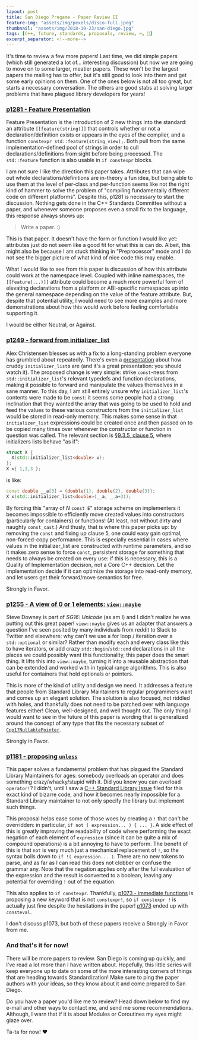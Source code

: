 ```yaml
---
layout: post
title: San Diego Pregame - Paper Review II
feature-img: "assets/img/pexels/disco-full.jpeg"
thumbnail: "assets/img/2018-10-23/san-diego.jpg"
tags: [C++, future, standards, proposals, review, ⌨️, 📜]
excerpt_separator: <!--more-->
---
```



It's time to review a few more papers! Last time, we did simple papers (which still generated a lot of... interesting discussion) but now we are going to move on to some larger, meatier papers.<!--more--> These won't be the largest papers the mailing has to offer, but it's still good to look into them and get some early opinions on them. One of the ones below is not all too great, but starts a necessary conversation. The others are good stabs at solving larger problems that have plagued library developers for years!


### [p1281 - Feature Presentation](https://wg21.link/p1281)

Feature Presentation is the introduction of 2 new things into the standard: an attribute `[[feature(string)]]` that controls whether or not a declaration/definition exists or appears in the eyes of the compiler, and a function `constexpr std::feature(string_view);`. Both pull from the same implementation-defined pool of strings in order to cull declarations/definitions from sight before being processed. The `std::feature` function is also usable in `if constexpr` blocks.

I am not sure I like the direction this paper takes. Attributes that can wipe out whole declarations/definitions are in-theory a fun idea, but being able to use them at the level of per-class and per-function seems like not the right kind of hammer to solve the problem of "compiling fundamentally different code on different platforms". Despite this, p1281 is necessary to start the discussion. Nothing gets done in the C++ Standards Committee without a paper, and whenever someone proposes even a small fix to the language, this response always shows up:

> Write a paper. :)

This is that paper. It doesn't have the form or function I would like yet: attributes just do not seem like a good fit for what this is can do. Albeit, this might also be because I am stuck thinking in "Preprocessor" mode and I do not see the bigger picture of what kind of nice code this may enable.

What I would like to see from this paper is discussion of how this attribute could work at the namespace level. Coupled with inline namespaces, the `[[feature(...)]]` attribute could become a much more powerful form of elevating declarations from a platform or ABI-specific namespaces up into the general namespace depending on the value of the feature attribute. But, despite that potential utility, I would need to see more examples and more demonstrations about how this would work before feeling comfortable supporting it.

I would be either Neutral, or Against.


### [p1249 - forward from initializer_list](https://wg21.link/p1249)

Alex Christensen blesses us with a fix to a long-standing problem everyone has grumbled about repeatedly. There's even a [presentation](https://www.youtube.com/watch?v=sSlmmZMFsXQ) about how cruddy `initializer_list`s are (and it's a great presentation: you should watch it). The proposed change is very simple: strike `const`-ness from `std::initializer_list`'s relevant typedefs and function declarations, making it possible to forward and manipulate the values themselves in a sane manner. To this day, I am still entirely unsure why `initializer_list`'s contents were made to be `const`: it seems some people had a strong inclination that they wanted the array that was going to be used to hold and feed the values to these various constructors from the `initializer_list` would be stored in read-only memory. This makes some sense in that `initializer_list` expressions could be created once and then passed on to be copied many times over whenever the constructor or function in question was called. The relevant section is [§9.3.5, clause 5](http://eel.is/c++draft/dcl.init.list#5), where initializers lists behave "as if":

```c++
struct X {
  X(std::initializer_list<double> v);
};
X x{ 1,2,3 };
```

is like:

```c++
const double __a[3] = {double{1}, double{2}, double{3}};
X x(std::initializer_list<double>(__a, __a+3));
```

By forcing this "array of _N_ `const E`" storage scheme on implementers it becomes impossible to efficiently move created values into constructors (particularly for containers) or functions! (At least, not without dirty and naughty `const_cast`.) And thusly, that is where this paper picks up: by removing the `const` and fixing up clause 5, one could easy gain optimal, non-forced-copy performance. This is especially essential in cases where values in the initializer_list are constructed with runtime parameters, and so it makes zero sense to force `const`, persistent storage for something that needs to always be created on every use: if this is necessary, this is a Quality of Implementation decision, not a Core C++ decision. Let the implementation decide if it can optimize the storage into read-only memory, and let users get their forward/move semantics for free.

Strongly in Favor.


### [p1255 - A view of 0 or 1 elements: `view::maybe`](https://wg21.link/p1255)

Steve Downey is part of _SG16: Unicode_ (as am I) and I didn't realize he was putting out this great paper! `view::maybe` gives us an adapter that answers a question I've seen posited by many individuals from reddit to Slack to Twitter and elsewhere: why can't we use a for loop / iteration over a `std::optional` or similar? Rather than modify each and every class like this to have iterators, or add crazy `std::begin`/`std::end` declarations in all the places we could possibly want this functionality, this paper does the smart thing. It lifts this into `view::maybe`, turning it into a reusable abstraction that can be extended and worked with in typical range algorithms. This is also useful for containers that hold optionals or pointers.

This is more of the kind of utility and design we need. It addresses a feature that people from Standard Library Maintainers to regular programmers want and comes up an elegant solution. The solution is also focused, not riddled with holes, and thankfully does not need to be patched over with language features either! Clean, well-designed, and well thought out. The only thing I would want to see in the future of this paper is wording that is generalized around the concept of any type that fits the necessary subset of [`Cpp17NullablePointer`](http://eel.is/c++draft/nullablepointer.requirements).

Strongly in Favor.


### [p1181 - proposing `unless`](https://wg21.link/p1181)

This paper solves a fundamental problem that has plagued the Standard Library Maintainers for ages: somebody overloads an operator and does something crazy/whacky/stupid with it. Did you know you can overload `operator!`? I didn't, until I saw a [C++ Standard Library Issue](https://cplusplus.github.io/LWG/issue2114) filed for this exact kind of bizarre code, and how it becomes nearly impossible for a Standard Library maintainer to not only specify the library but implement such things.

This proposal helps ease some of those woes by creating a `!` that can't be overridden: in particular, `if not ( expression... ) { ... }`. A side effect of this is greatly improving the readability of code where performing the exact negation of each element of `expression` (since it can be quite a mix of compound operations) is a bit annoying to have to perform. The benefit of this is that `not` is very much just a mechanical replacement of `!`, so the syntax boils down to `if !( expression... )`. There are no new tokens to parse, and as far as I can read this does not clobber or confuse the grammar any. Note that the negation applies only after the full evaluation of the expression and the result is converted to a boolean, leaving any potential for overriding `!` out of the equation.

This also applies to `if constexpr`. Thankfully, [p1073 - immediate functions](wg21.link/p1073) is proposing a new keyword that is not `constexpr!`, so `if constexpr !` is actually just fine despite the hesitations in the paper! [p1073](wg21.link/p1073) ended up with `consteval`.

I don't discuss p1073, but both of these papers receive a Strongly in Favor from me.


### And that's it for now!

There will be more papers to review. San Diego is coming up quickly, and I've read a lot more than I have written about. Hopefully, this little series will keep everyone up to date on some of the more interesting corners of things that are heading towards Standardization! Make sure to ping the paper authors with your ideas, so they know about it and come prepared to San Diego.

Do you have a paper you'd like me to review? Head down below to find my e-mail and other ways to contact me, and send me some recommendations. Although, I warn that if it is about Modules or Coroutines my eyes might glaze over.

Ta-ta for now! ♥

